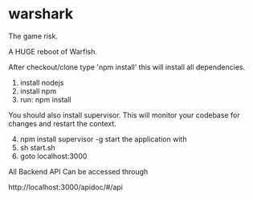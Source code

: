 warshark
========

The game risk.


A HUGE reboot of Warfish.

After checkout/clone type 'npm install' this will install all dependencies.

1. install nodejs
2. install npm
3. run: npm install

You should also install supervisor. This will monitor your codebase for changes and restart the context.

4. npm install supervisor -g
   start the application with
5. sh start.sh
6. goto localhost:3000

All Backend API Can be accessed through

http://localhost:3000/apidoc/#/api



